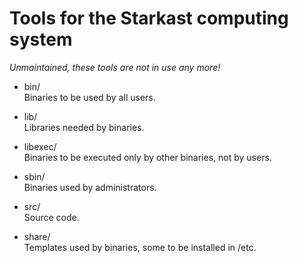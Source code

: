 Tools for the Starkast computing system
=======================================

_Unmaintained, these tools are not in use any more!_

* bin/<br>
Binaries to be used by all users.

* lib/<br>
Libraries needed by binaries.

* libexec/<br>
Binaries to be executed only by other binaries, not by users.

* sbin/<br>
Binaries used by administrators.

* src/<br>
Source code.

* share/<br>
Templates used by binaries, some to be installed in /etc.

